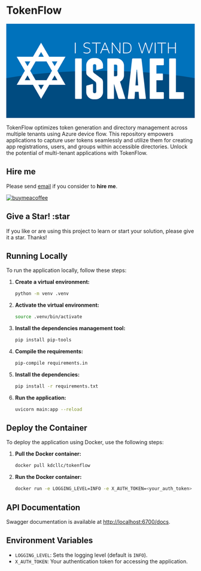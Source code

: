 # TokenFlow

![I stand with Israel](./images/IStandWithIsrael.png)

TokenFlow optimizes token generation and directory management across multiple tenants using Azure device flow. This repository empowers applications to capture user tokens seamlessly and utilize them for creating app registrations, users, and groups within accessible directories. Unlock the potential of multi-tenant applications with TokenFlow.

## Hire me

Please send [email](mailto:kingdavidconsulting@gmail.com) if you consider to **hire me**.

[![buymeacoffee](https://www.buymeacoffee.com/assets/img/custom_images/orange_img.png)](https://www.buymeacoffee.com/vyve0og)

## Give a Star! :star

If you like or are using this project to learn or start your solution, please give it a star. Thanks!

## Running Locally

To run the application locally, follow these steps:

1. **Create a virtual environment:**

    ```bash
    python -m venv .venv
    ```

2. **Activate the virtual environment:**

    ```bash
    source .venv/bin/activate
    ```

3. **Install the dependencies management tool:**

    ```bash
    pip install pip-tools
    ```

4. **Compile the requirements:**

    ```bash
    pip-compile requirements.in
    ```

5. **Install the dependencies:**

    ```bash
    pip install -r requirements.txt
    ```

6. **Run the application:**

    ```bash
    uvicorn main:app --reload
    ```

## Deploy the Container

To deploy the application using Docker, use the following steps:

1. **Pull the Docker container:**

    ```bash
    docker pull kdcllc/tokenflow
    ```

2. **Run the Docker container:**

    ```bash
    docker run -e LOGGING_LEVEL=INFO -e X_AUTH_TOKEN=<your_auth_token> -p 6700:6700 kdcllc/tokenflow
    ```

## API Documentation

Swagger documentation is available at [http://localhost:6700/docs](http://localhost:6700/docs).

## Environment Variables

- `LOGGING_LEVEL`: Sets the logging level (default is `INFO`).
- `X_AUTH_TOKEN`: Your authentication token for accessing the application.
